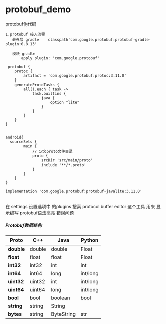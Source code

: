 # protobuf_demo
protobuf伪代码



```
1.protobuf 接入流程
   最外层 gradle    classpath'com.google.protobuf:protobuf-gradle-plugin:0.8.13'

   模块 gradle  
       apply plugin: 'com.google.protobuf'
      
 protobuf {
    protoc {
        artifact = 'com.google.protobuf:protoc:3.11.0'
    }
    generateProtoTasks {
        all().each { task ->
            task.builtins {
                java {
                    option "lite"
                }
            }
        }
    }
}


android{
  sourceSets {
        main {
            // 定义proto文件目录
            proto {
                srcDir 'src/main/proto'
                include '**/*.proto'
            }
        }
    }
}
```








    implementation 'com.google.protobuf:protobuf-javalite:3.11.0' 


​    
​    在 settings 设置选项中 的plugins 搜索 protocol buffer editor  这个工具 用来 显示编写 protobuf语法高亮 错误问题

#####     Protobuf数据结构

| **Proto**  | **C++** | **Java**   | **Python** |
| ---------- | ------- | ---------- | ---------- |
| **double** | double  | double     | Float      |
| **float**  | float   | float      | Float      |
| **int32**  | int32   | int        | int        |
| **int64**  | int64   | long       | int/long   |
| **uint32** | uint32  | int        | int/long   |
| **uint64** | uint64  | long       | int/long   |
| **bool**   | bool    | boolean    | bool       |
| **string** | string  | String     |            |
| **bytes**  | string  | ByteString | str        |